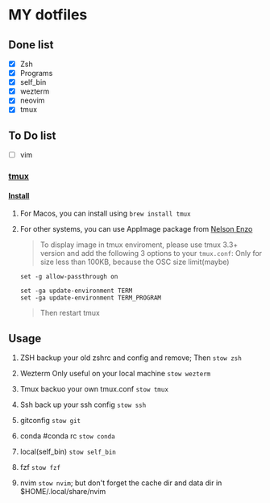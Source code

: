 # MY dotfiles

## Done list

- [x] Zsh
- [x] Programs
- [x] self_bin
- [x] wezterm
- [x] neovim
- [x] tmux

## To Do list

- [ ] vim

### [tmux](https://github.com/tmux/tmux)

#### [Install](https://github.com/tmux/tmux/wiki/Installing)

1. For Macos, you can install using `brew install tmux`
2. For other systems, you can use AppImage package from [Nelson Enzo](https://github.com/nelsonenzo/tmux-appimagee)

   > To display image in tmux enviroment, please use tmux 3.3+ version and add the following 3 options to your `tmux.conf`:
   > Only for size less than 100KB, because the OSC size limit(maybe)

   ```
   set -g allow-passthrough on

   set -ga update-environment TERM
   set -ga update-environment TERM_PROGRAM
   ```

   > Then restart tmux

## Usage

1. ZSH
   backup your old zshrc and config and remove; Then
   `stow zsh`

2. Wezterm
   Only useful on your local machine
   `stow wezterm`

3. Tmux
   backuo your own tmux.conf
   `stow tmux`

4. Ssh
   back up your ssh config
   `stow ssh`

5. gitconfig
   `stow git`

6. conda #conda rc
   `stow conda`

7. local(self_bin)
   `stow self_bin`

8. fzf
   `stow fzf`

9. nvim
   `stow nvim`; but don't forget the cache dir and data dir in $HOME/.local/share/nvim
